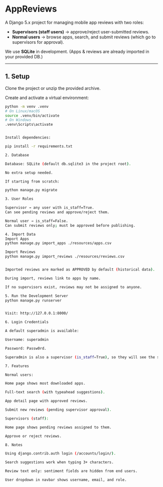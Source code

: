 # AppReviews

A Django 5.x project for managing mobile app reviews with two roles:  
- **Supervisors (staff users)** → approve/reject user-submitted reviews.  
- **Normal users** → browse apps, search, and submit reviews (which go to supervisors for approval).  

We use **SQLite** in development. (Apps & reviews are already imported in your provided DB.)

---

## 1. Setup

Clone the project or unzip the provided archive.

Create and activate a virtual environment:

```bash
python -m venv .venv
# On Linux/macOS
source .venv/bin/activate
# On Windows
.venv\Scripts\activate


Install dependencies:

pip install -r requirements.txt

2. Database

Database: SQLite (default db.sqlite3 in the project root).

No extra setup needed.

If starting from scratch:

python manage.py migrate

3. User Roles

Supervisor → any user with is_staff=True.
Can see pending reviews and approve/reject them.

Normal user → is_staff=False.
Can submit reviews only; must be approved before publishing.

4. Import Data
Import Apps
python manage.py import_apps ./resources/apps.csv

Import Reviews
python manage.py import_reviews ./resources/reviews.csv


Imported reviews are marked as APPROVED by default (historical data).

During import, reviews link to apps by name.

If no supervisors exist, reviews may not be assigned to anyone.

5. Run the Development Server
python manage.py runserver


Visit: http://127.0.0.1:8000/

6. Login Credentials

A default superadmin is available:

Username: superadmin

Password: Passw0rd.

Superadmin is also a supervisor (is_staff=True), so they will see the supervisor queue when logged in.

7. Features

Normal users:

Home page shows most downloaded apps.

Full-text search (with typeahead suggestions).

App detail page with approved reviews.

Submit new reviews (pending supervisor approval).

Supervisors (staff):

Home page shows pending reviews assigned to them.

Approve or reject reviews.

8. Notes

Using django.contrib.auth login (/accounts/login/).

Search suggestions work when typing 3+ characters.

Review text only: sentiment fields are hidden from end users.

User dropdown in navbar shows username, email, and role.